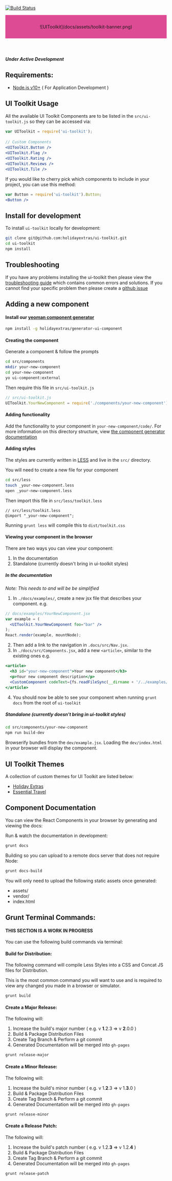 [![Build Status](https://travis-ci.org/holidayextras/ui-toolkit.svg)](https://travis-ci.org/holidayextras/ui-toolkit)

<header style="background: rgb(222,75,149);padding:2em;text-align:center">
  ![UIToolkit](docs/assets/toolkit-banner.png)
</header>

##### Under Active Development

Requirements:
---

* [Node.js v10+](http://nodejs.org/) ( For Application Development )

UI Toolkit Usage
---

All the available UI Toolkit Components are to be listed in the `src/ui-toolkit.js` so they can be accessed via:

```jsx
var UIToolkit = require('ui-toolkit');

// Custom Components
<UIToolkit.Button />
<UIToolkit.Flag />
<UIToolkit.Rating />
<UIToolkit.Reviews />
<UIToolkit.Tile />
```

If you would like to cherry pick which components to include in your project, you can use this method:

```jsx
var Button = require('ui-toolkit').Button;
<Button />
```

Install for development
---

To install `ui-toolkit` locally for development:

```bash
git clone git@github.com:holidayextras/ui-toolkit.git
cd ui-toolkit
npm install
```

Troubleshooting
---
If you have any problems installing the ui-toolkit then please view the
[troubleshooting guide](https://github.com/holidayextras/ui-toolkit/TROUBLESHOOTING.md) which contains common errors and
solutions. If you cannot find your specific problem then please create a
[github issue](https://github.com/holidayextras/ui-toolkit/issues)

Adding a new component
---
#### Install our [yeoman component generator](https://github.com/holidayextras/generator-ui-component)
```bash
npm install -g holidayextras/generator-ui-component
```

#### Creating the component
Generate a component & follow the prompts
```bash
cd src/components
mkdir your-new-component
cd your-new-component
yo ui-component:external
```

Then require this file in `src/ui-toolkit.js`
```javascript
// src/ui-toolkit.js
UIToolkit.YourNewComponent = require('./components/your-new-component');
```

#### Adding functionality
Add the functionality to your component in `your-new-component/code/`. For more information on this directory structure, view [the component generator documentation](https://github.com/holidayextras/generator-ui-component)

#### Adding styles
The styles are currently written in [LESS](http://lesscss.org/) and live in the `src/` directory.

You will need to create a new file for your component
```bash
cd src/less
touch _your-new-component.less
open _your-new-component.less
```

Then import this file in `src/less/toolkit.less`
```less
// src/less/toolkit.less
@import "_your-new-component";
```

Running `grunt less` will compile this to `dist/toolkit.css`

#### Viewing your component in the browser
There are two ways you can view your component:

1. In the documentation
2. Standalone (currently doesn't bring in ui-toolkit styles)

##### In the documentation
_Note: This needs to and will be be simplified_

1. In `./docs/examples/`, create a new jsx file that describes your component. e.g.
```jsx
// docs/examples/YourNewComponent.jsx
var example = (
  <UIToolkit.YourNewComponent foo="bar" />
);
React.render(example, mountNode);
```

2. Then add a link to the navigation in `.docs/src/Nav.jsx`.
3. In `./docs/src/Components.jsx`, add a new `<article>`, similar to the existing ones e.g.

```jsx
<article>
  <h3 id="your-new-component">Your new component</h3>
  <p>Your new component description</p>
  <CustomComponent codeText={fs.readFileSync(__dirname + '/../examples/YourNewComponent.jsx', 'utf8')} />
</article>
```

4. You should now be able to see your component when running `grunt docs` from the root of `ui-toolkit`

##### Standalone (currently doesn't bring in ui-toolkit styles)
```bash
cd src/components/your-new-component
npm run build-dev
```
Browserify bundles from the `dev/example.jsx`. Loading the `dev/index.html` in your browser will display the component.

UI Toolkit Themes
---
A collection of custom themes for UI Toolkit are listed below:

* [Holiday Extras](https://github.com/holidayextras/ui-brand-hx)
* [Essential Travel](https://github.com/holidayextras/ui-brand-et)

Component Documentation
---

You can view the React Components in your browser by generating and viewing the docs:

Run & watch the documentation in development:
```bash
grunt docs
```

Building so you can upload to a remote docs server that does not require Node:
```bash
grunt docs-build
```

You will only need to upload the following static assets once generated:

+ assets/
+ vendor/
+ index.html

Grunt Terminal Commands:
---

#### THIS SECTION IS A WORK IN PROGRESS

You can use the following build commands via terminal:

#### Build for Distribution:

The following command will compile Less Styles into a CSS and Concat JS files for Distribution.

This is the most common command you will want to use and is required to view any changed you made in a browser or simulator.

```bash
grunt build
```

#### Create a Major Release:

The following will:

1. Increase the build's major number ( e.g. v __1__.2.3 => v __2__.0.0 )
2. Build & Package Distribution Files
3. Create Tag Branch & Perform a git commit
4. Generated Documentation will be merged into `gh-pages`

```bash
grunt release-major
```

#### Create a Minor Release:

The following will:

1. Increase the build's minor number ( e.g. v 1.__2__.3 => v 1.__3__.0 )
2. Build & Package Distribution Files
3. Create Tag Branch & Perform a git commit
4. Generated Documentation will be merged into `gh-pages`

```bash
grunt release-minor
```

#### Create a Release Patch:

The following will:

1. Increase the build's patch number ( e.g. v 1.2.__3__ => v 1.2.__4__ )
2. Build & Package Distribution Files
3. Create Tag Branch & Perform a git commit
4. Generated Documentation will be merged into `gh-pages`

```bash
grunt release-patch
```
